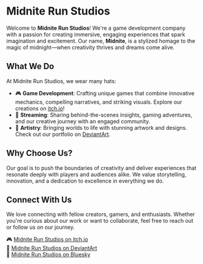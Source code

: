# Midnite Run Studios

Welcome to **Midnite Run Studios**! We're a game development company with a passion for creating immersive, engaging experiences that spark imagination and excitement. Our name, **Midnite**, is a stylized homage to the magic of midnight—when creativity thrives and dreams come alive.

## What We Do
At Midnite Run Studios, we wear many hats:
- 🎮 **Game Development**: Crafting unique games that combine innovative mechanics, compelling narratives, and striking visuals. Explore our creations on [itch.io](https://midniterunstudios.itch.io)!
- 🎥 **Streaming**: Sharing behind-the-scenes insights, gaming adventures, and our creative journey with an engaged community.
- 🎨 **Artistry**: Bringing worlds to life with stunning artwork and designs. Check out our portfolio on [DeviantArt](https://www.deviantart.com/midniterun).

## Why Choose Us?
Our goal is to push the boundaries of creativity and deliver experiences that resonate deeply with players and audiences alike. We value storytelling, innovation, and a dedication to excellence in everything we do.

## Connect With Us
We love connecting with fellow creators, gamers, and enthusiasts. Whether you're curious about our work or want to collaborate, feel free to reach out or follow us on our journey.

🎮 [Midnite Run Studios on itch.io](https://midniterunstudios.itch.io)  
🎨 [Midnite Run Studios on DeviantArt](https://www.deviantart.com/midniterun)  
🦋 [Midnite Run Studios on Bluesky](https://bsky.app/profile/midniterunstudios.bsky.social)
